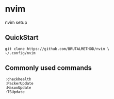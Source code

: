 # nvim
nvim setup

## QuickStart
```
git clone https://github.com/BRUTALMETHOD/nvim \
~/.config/nvim

```

## Commonly used commands
```
:checkhealth
:PackerUpdate
:MasonUpdate
:TSUpdate
```
